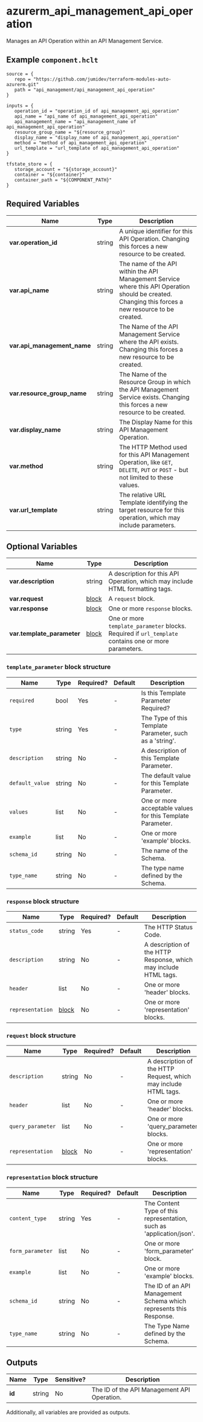 # azurerm_api_management_api_operation

Manages an API Operation within an API Management Service.

## Example `component.hclt`

```hcl
source = {
   repo = "https://github.com/jumidev/terraform-modules-auto-azurerm.git" 
   path = "api_management/api_management_api_operation" 
}

inputs = {
   operation_id = "operation_id of api_management_api_operation" 
   api_name = "api_name of api_management_api_operation" 
   api_management_name = "api_management_name of api_management_api_operation" 
   resource_group_name = "${resource_group}" 
   display_name = "display_name of api_management_api_operation" 
   method = "method of api_management_api_operation" 
   url_template = "url_template of api_management_api_operation" 
}

tfstate_store = {
   storage_account = "${storage_account}" 
   container = "${container}" 
   container_path = "${COMPONENT_PATH}" 
}

```

## Required Variables

| Name | Type |  Description |
| ---- | --------- |  ----------- |
| **var.operation_id** | string |  A unique identifier for this API Operation. Changing this forces a new resource to be created. | 
| **var.api_name** | string |  The name of the API within the API Management Service where this API Operation should be created. Changing this forces a new resource to be created. | 
| **var.api_management_name** | string |  The Name of the API Management Service where the API exists. Changing this forces a new resource to be created. | 
| **var.resource_group_name** | string |  The Name of the Resource Group in which the API Management Service exists. Changing this forces a new resource to be created. | 
| **var.display_name** | string |  The Display Name for this API Management Operation. | 
| **var.method** | string |  The HTTP Method used for this API Management Operation, like `GET`, `DELETE`, `PUT` or `POST` - but not limited to these values. | 
| **var.url_template** | string |  The relative URL Template identifying the target resource for this operation, which may include parameters. | 

## Optional Variables

| Name | Type |  Description |
| ---- | --------- |  ----------- |
| **var.description** | string |  A description for this API Operation, which may include HTML formatting tags. | 
| **var.request** | [block](#request-block-structure) |  A `request` block. | 
| **var.response** | [block](#response-block-structure) |  One or more `response` blocks. | 
| **var.template_parameter** | [block](#template_parameter-block-structure) |  One or more `template_parameter` blocks. Required if `url_template` contains one or more parameters. | 

### `template_parameter` block structure

| Name | Type | Required? | Default | Description |
| ---- | ---- | --------- | ------- | ----------- |
| `required` | bool | Yes | - | Is this Template Parameter Required? |
| `type` | string | Yes | - | The Type of this Template Parameter, such as a 'string'. |
| `description` | string | No | - | A description of this Template Parameter. |
| `default_value` | string | No | - | The default value for this Template Parameter. |
| `values` | list | No | - | One or more acceptable values for this Template Parameter. |
| `example` | list | No | - | One or more 'example' blocks. |
| `schema_id` | string | No | - | The name of the Schema. |
| `type_name` | string | No | - | The type name defined by the Schema. |

### `response` block structure

| Name | Type | Required? | Default | Description |
| ---- | ---- | --------- | ------- | ----------- |
| `status_code` | string | Yes | - | The HTTP Status Code. |
| `description` | string | No | - | A description of the HTTP Response, which may include HTML tags. |
| `header` | list | No | - | One or more 'header' blocks. |
| `representation` | [block](#response-block-structure) | No | - | One or more 'representation' blocks. |

### `request` block structure

| Name | Type | Required? | Default | Description |
| ---- | ---- | --------- | ------- | ----------- |
| `description` | string | No | - | A description of the HTTP Request, which may include HTML tags. |
| `header` | list | No | - | One or more 'header' blocks. |
| `query_parameter` | list | No | - | One or more 'query_parameter' blocks. |
| `representation` | [block](#request-block-structure) | No | - | One or more 'representation' blocks. |

### `representation` block structure

| Name | Type | Required? | Default | Description |
| ---- | ---- | --------- | ------- | ----------- |
| `content_type` | string | Yes | - | The Content Type of this representation, such as 'application/json'. |
| `form_parameter` | list | No | - | One or more 'form_parameter' block. |
| `example` | list | No | - | One or more 'example' blocks. |
| `schema_id` | string | No | - | The ID of an API Management Schema which represents this Response. |
| `type_name` | string | No | - | The Type Name defined by the Schema. |



## Outputs

| Name | Type | Sensitive? | Description |
| ---- | ---- | --------- | --------- |
| **id** | string | No  | The ID of the API Management API Operation. | 

Additionally, all variables are provided as outputs.
